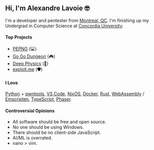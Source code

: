 ## Hi, I'm Alexandre Lavoie :nerd_face:

I'm a developer and pentester from [Montreal, QC](https://restaurantlabelleprovince.com/). I'm finishing up my Undergrad in Computer Science at [Concordia University](https://www.concordia.ca/).

#### Top Projects

- [PEPNG](https://github.com/pepng-CU) (:computer:)
- [Go Go Dungeon](https://github.com/alexandre-lavoie/Go-Go-Dungeon) (:video_game:)
- [Deep Physics](https://github.com/alexandre-lavoie/deep-physics) (:brain:)
- [exploit.me](https://github.com/alexandre-lavoie/exploit.me) (:shield:)

#### I Love

[Python](https://www.python.org/) + [pwntools](https://github.com/Gallopsled/pwntools), [VS Code](https://code.visualstudio.com/), [NixOS](https://nixos.org/), [Docker](https://www.docker.com/), [Rust](https://www.rust-lang.org/), [WebAssembly](https://webassembly.org/) / [Emscripten](https://emscripten.org/), [TypeScript](https://www.typescriptlang.org/), [Phaser](https://phaser.io/).

#### Controversial Opinions

- All software should be free and open source.
- No one should be using Windows.
- There should be no client-side JavaScript.
- AI/ML is overrated.
- nano > vim.
